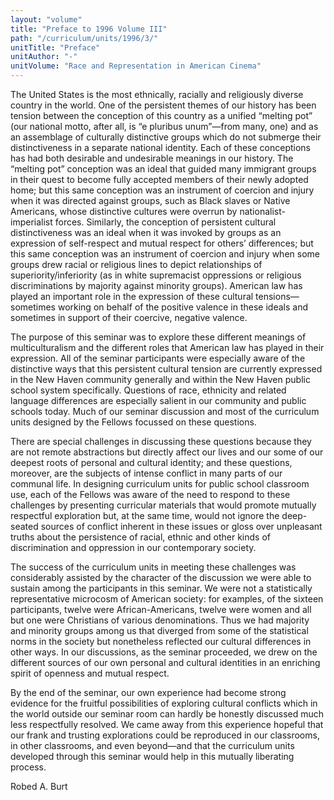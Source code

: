 ```yaml
---
layout: "volume"
title: "Preface to 1996 Volume III"
path: "/curriculum/units/1996/3/"
unitTitle: "Preface"
unitAuthor: "-"
unitVolume: "Race and Representation in American Cinema"
---
```

<body>
<p>
The United States is the most ethnically, racially and religiously diverse country in the world. One of the persistent themes of our history has been tension between the conception of this country as a unified “melting pot” (our national motto, after all, is “e pluribus unum”—from many, one) and as an assemblage of culturally distinctive groups which do not submerge their distinctiveness in a separate national identity. Each of these conceptions has had both desirable and undesirable meanings in our history. The “melting pot” conception was an ideal that guided many immigrant groups in their quest to become fully accepted members of their newly adopted home; but this same conception was an instrument of coercion and injury when it was directed against groups, such as Black slaves or Native Americans, whose distinctive cultures were overrun by nationalist-imperialist forces. Similarly, the conception of persistent cultural distinctiveness was an ideal when it was invoked by groups as an expression of self-respect and mutual respect for others’ differences; but this same conception was an instrument of coercion and injury when some groups drew racial or religious lines to depict relationships of superiority/inferiority (as in white supremacist oppressions or religious discriminations by majority against minority groups). American law has played an important role in the expression of these cultural tensions—sometimes working on behalf of the positive valence in these ideals and sometimes in support of their coercive, negative valence.
</p>
<p>
The purpose of this seminar was to explore these different meanings of multiculturalism and the different roles that American law has played in their expression. All of the seminar participants were especially aware of the distinctive ways that this persistent cultural tension are currently expressed in the New Haven community generally and within the New Haven public school system specifically. Questions of race, ethnicity and related language differences are especially salient in our community and public schools today. Much of our seminar discussion and most of the curriculum units designed by the Fellows focussed on these questions.
</p>
<p>
There are special challenges in discussing these questions because they are not remote abstractions but directly affect our lives and our some of our deepest roots of personal and cultural identity; and these questions, moreover, are the subjects of intense conflict in many parts of our communal life. In designing curriculum units for public school classroom use, each of the Fellows was aware of the need to respond to these challenges by presenting curricular materials that would promote mutually respectful exploration but, at the same time, would not ignore the deep-seated sources of conflict inherent in these issues or gloss over unpleasant truths about the persistence of racial, ethnic and other kinds of discrimination and oppression in our contemporary society.
</p>
<p>
The success of the curriculum units in meeting these challenges was considerably assisted by the character of the discussion we were able to sustain among the participants in this seminar. We were not a statistically representative microcosm of American society: for examples, of the sixteen participants, twelve were African-Americans, twelve were women and all but one were Christians of various denominations. Thus we had majority and minority groups among us that diverged from some of the statistical norms in the society but nonetheless reflected our cultural differences in other ways. In our discussions, as the seminar proceeded, we drew on the different sources of our own personal and cultural identities in an enriching spirit of openness and mutual respect.
</p>
<p>
By the end of the seminar, our own experience had become strong evidence for the fruitful possibilities of exploring cultural conflicts which in the world outside our seminar room can hardly be honestly discussed much less respectfully resolved. We came away from this experience hopeful that our frank and trusting explorations could be reproduced in our classrooms, in other classrooms, and even beyond—and that the curriculum units developed through this seminar would help in this mutually liberating process.
</p>
<p>
Robed A. Burt
</p>
</body>
